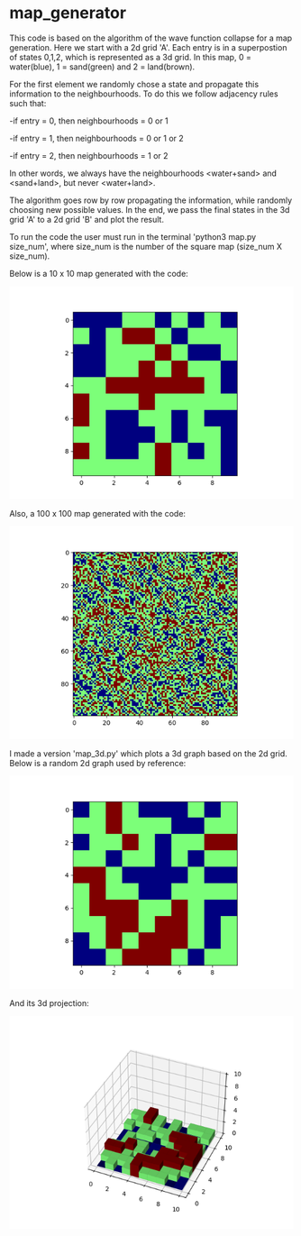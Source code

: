 # map_generator
This code is based on the algorithm of the wave function collapse for a map generation. Here we start with a 2d grid 'A'. Each entry is in a superpostion of states 0,1,2, which is represented as a 3d grid. In this map, 0 = water(blue), 1 = sand(green) and 2 = land(brown).

For the first element we randomly chose a state and propagate this information to the neighbourhoods. To do this we follow adjacency rules such that:

-if entry = 0, then neighbourhoods = 0 or 1

-if entry = 1, then neighbourhoods = 0 or 1 or 2

-if entry = 2, then neighbourhoods = 1 or 2

In other words, we always have the neighbourhoods <water+sand> and <sand+land>, but never <water+land>.

The algorithm goes row by row propagating the information, while randomly choosing new possible values. In the end, we pass the final states in the 3d grid 'A' to a 2d grid 'B' and plot the result.

To run the code the user must run in the terminal 'python3 map.py size_num', where size_num is the number of the square map (size_num X size_num).

Below is a 10 x 10 map generated with the code:

![alt text](https://github.com/BrenoPereira105/map_generator/blob/main/map_10.png)

Also, a 100 x 100 map generated with the code:

![alt text](https://github.com/BrenoPereira105/map_generator/blob/main/map_100.png)

I made a version 'map_3d.py' which plots a 3d graph based on the 2d grid. Below is a random 2d graph used by reference:

![alt text](https://github.com/BrenoPereira105/map_generator/blob/main/map_10_2d.png)

And its 3d projection:

![alt text](https://github.com/BrenoPereira105/map_generator/blob/main/map_10_3d.png)
